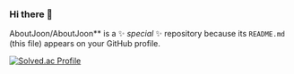 ### Hi there 👋

AboutJoon/AboutJoon** is a ✨ _special_ ✨ repository because its `README.md` (this file) appears on your GitHub profile.

[![Solved.ac Profile](http://mazassumnida.wtf/api/v2/generate_badge?boj=aledma9760)](https://solved.ac/aledma9760)
